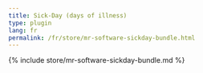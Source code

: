 ```yaml
---
title: Sick-Day (days of illness)
type: plugin
lang: fr
permalink: /fr/store/mr-software-sickday-bundle.html
---
```


{% include store/mr-software-sickday-bundle.md %}
